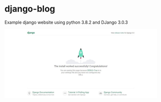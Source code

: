 # django-blog
Example django website using python 3.8.2 and DJango 3.0.3

![alt text](https://github.com/wisnugufad/django-blog/blob/main/img/img001.JPG)
